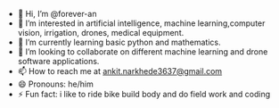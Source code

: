 - 👋 Hi, I’m @forever-an
- 👀 I’m interested in artificial intelligence, machine learning,computer vision, irrigation, drones, medical equipment.
- 🌱 I’m currently learning basic python and mathematics.
- 💞️ I’m looking to collaborate on different machine learning and drone software applications.
- 📫 How to reach me at ankit.narkhede3637@gmail.com
- 😄 Pronouns: he/him
- ⚡ Fun fact: i like to ride bike build body and do field work and coding

<!---
forever-an/forever-an is a ✨ special ✨ repository because its `README.md` (this file) appears on your GitHub profile.
You can click the Preview link to take a look at your changes.
--->
